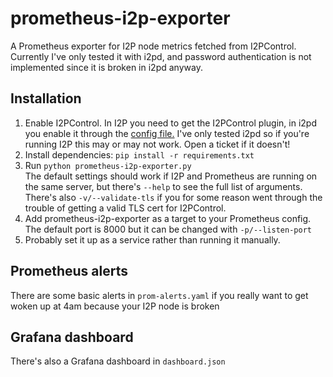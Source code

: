 # prometheus-i2p-exporter
A Prometheus exporter for I2P node metrics fetched from I2PControl. Currently I've only tested it with i2pd, and password authentication is not implemented since it is broken in i2pd anyway.

## Installation
1. Enable I2PControl. In I2P you need to get the I2PControl plugin, in i2pd you enable it through the [config file.](https://i2pd.readthedocs.io/en/latest/user-guide/configuration/#i2pcontrol-interface) I've only tested i2pd so if you're running I2P this may or may not work. Open a ticket if it doesn't!
2. Install dependencies: `pip install -r requirements.txt`
3. Run `python prometheus-i2p-exporter.py`  
The default settings should work if I2P and Prometheus are running on the same server, but there's `--help` to see the full list of arguments.  
There's also `-v/--validate-tls` if you for some reason went through the trouble of getting a valid TLS cert for I2PControl.
4. Add prometheus-i2p-exporter as a target to your Prometheus config. The default port is 8000 but it can be changed with `-p/--listen-port`
5. Probably set it up as a service rather than running it manually.

## Prometheus alerts
There are some basic alerts in `prom-alerts.yaml` if you really want to get woken up at 4am because your I2P node is broken

## Grafana dashboard
There's also a Grafana dashboard in `dashboard.json`

